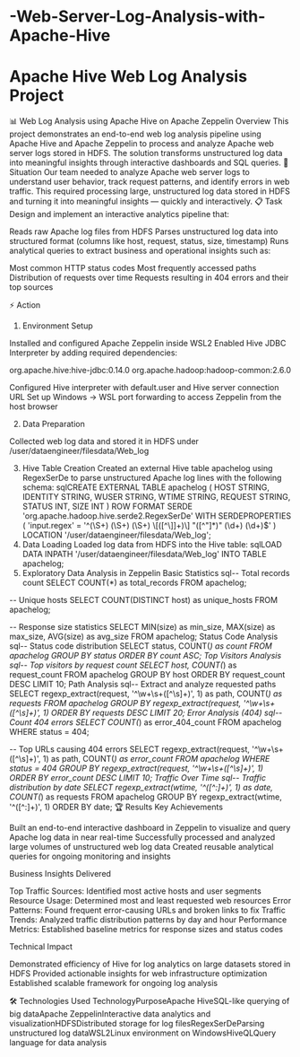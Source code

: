 # -Web-Server-Log-Analysis-with-Apache-Hive

# Apache Hive Web Log Analysis Project

📊 Web Log Analysis using Apache Hive on Apache Zeppelin
Overview
This project demonstrates an end-to-end web log analysis pipeline using Apache Hive and Apache Zeppelin to process and analyze Apache web server logs stored in HDFS. The solution transforms unstructured log data into meaningful insights through interactive dashboards and SQL queries.
🎯 Situation
Our team needed to analyze Apache web server logs to understand user behavior, track request patterns, and identify errors in web traffic. This required processing large, unstructured log data stored in HDFS and turning it into meaningful insights — quickly and interactively.
📋 Task
Design and implement an interactive analytics pipeline that:

Reads raw Apache log files from HDFS
Parses unstructured log data into structured format (columns like host, request, status, size, timestamp)
Runs analytical queries to extract business and operational insights such as:

Most common HTTP status codes
Most frequently accessed paths
Distribution of requests over time
Requests resulting in 404 errors and their top sources



⚡ Action
1. Environment Setup

Installed and configured Apache Zeppelin inside WSL2
Enabled Hive JDBC Interpreter by adding required dependencies:

org.apache.hive:hive-jdbc:0.14.0
org.apache.hadoop:hadoop-common:2.6.0


Configured Hive interpreter with default.user and Hive server connection URL
Set up Windows → WSL port forwarding to access Zeppelin from the host browser

2. Data Preparation

Collected web log data and stored it in HDFS under /user/dataengineer/filesdata/Web_log

3. Hive Table Creation
Created an external Hive table apachelog using RegexSerDe to parse unstructured Apache log lines with the following schema:
sqlCREATE EXTERNAL TABLE apachelog (
  HOST STRING,
  IDENTITY STRING,
  WUSER STRING,
  WTIME STRING,
  REQUEST STRING,
  STATUS INT,
  SIZE INT
)
ROW FORMAT SERDE 'org.apache.hadoop.hive.serde2.RegexSerDe'
WITH SERDEPROPERTIES (
  'input.regex' = '^(\\S+) (\\S+) (\\S+) \\[([^\\]]+)\\] "([^"]*)" (\\d+) (\\d+)$'
)
LOCATION '/user/dataengineer/filesdata/Web_log';
4. Data Loading
Loaded log data from HDFS into the Hive table:
sqlLOAD DATA INPATH '/user/dataengineer/filesdata/Web_log' INTO TABLE apachelog;
5. Exploratory Data Analysis in Zeppelin
Basic Statistics
sql-- Total records count
SELECT COUNT(*) as total_records FROM apachelog;

-- Unique hosts
SELECT COUNT(DISTINCT host) as unique_hosts FROM apachelog;

-- Response size statistics
SELECT 
  MIN(size) as min_size,
  MAX(size) as max_size,
  AVG(size) as avg_size
FROM apachelog;
Status Code Analysis
sql-- Status code distribution
SELECT status, COUNT(*) as count
FROM apachelog
GROUP BY status
ORDER BY count ASC;
Top Visitors Analysis
sql-- Top visitors by request count
SELECT host, COUNT(*) as request_count
FROM apachelog
GROUP BY host
ORDER BY request_count DESC
LIMIT 10;
Path Analysis
sql-- Extract and analyze requested paths
SELECT 
  regexp_extract(request, '^\\w+\\s+([^\\s]+)', 1) as path,
  COUNT(*) as requests
FROM apachelog
GROUP BY regexp_extract(request, '^\\w+\\s+([^\\s]+)', 1)
ORDER BY requests DESC
LIMIT 20;
Error Analysis (404)
sql-- Count 404 errors
SELECT COUNT(*) as error_404_count
FROM apachelog
WHERE status = 404;

-- Top URLs causing 404 errors
SELECT 
  regexp_extract(request, '^\\w+\\s+([^\\s]+)', 1) as path,
  COUNT(*) as error_count
FROM apachelog
WHERE status = 404
GROUP BY regexp_extract(request, '^\\w+\\s+([^\\s]+)', 1)
ORDER BY error_count DESC
LIMIT 10;
Traffic Over Time
sql-- Traffic distribution by date
SELECT 
  regexp_extract(wtime, '^([^:]+)', 1) as date,
  COUNT(*) as requests
FROM apachelog
GROUP BY regexp_extract(wtime, '^([^:]+)', 1)
ORDER BY date;
🏆 Results
Key Achievements

Built an end-to-end interactive dashboard in Zeppelin to visualize and query Apache log data in near real-time
Successfully processed and analyzed large volumes of unstructured web log data
Created reusable analytical queries for ongoing monitoring and insights

Business Insights Delivered

Top Traffic Sources: Identified most active hosts and user segments
Resource Usage: Determined most and least requested web resources
Error Patterns: Found frequent error-causing URLs and broken links to fix
Traffic Trends: Analyzed traffic distribution patterns by day and hour
Performance Metrics: Established baseline metrics for response sizes and status codes

Technical Impact

Demonstrated efficiency of Hive for log analytics on large datasets stored in HDFS
Provided actionable insights for web infrastructure optimization
Established scalable framework for ongoing log analysis

🛠️ Technologies Used
TechnologyPurposeApache HiveSQL-like querying of big dataApache ZeppelinInteractive data analytics and visualizationHDFSDistributed storage for log filesRegexSerDeParsing unstructured log dataWSL2Linux environment on WindowsHiveQLQuery language for data analysis
